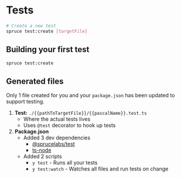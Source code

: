 # Tests

```bash
# Create a new test
spruce test:create [targetFile]
```

## Building your first test

```bash
spruce test:create
```


<!-- panels:start -->
<!--div:title-panel-->
## Generated files
<!-- div:left-panel -->
Only 1 file created for you and your `package.json` has been updated to support testing.

1. **Test:** `./{{pathToTargetFile}}/{{pascalName}}.test.ts`
    * Where the actual tests lives
    * Uses `@test` decorator to hook up tests
2. **Package.json**
    * Added 3 dev dependencies
      * [@sprucelabs/test](https://github.com/sprucelabsai/spruce-test)
      * [ts-node](https://github.com/TypeStrong/ts-node)
    * Added 2 scripts
      * `y test` - Runs all your tests
      * `y test:watch` - Watches all files and run tests on change
<!-- div:right-panel -->

<!-- panel:end -->
